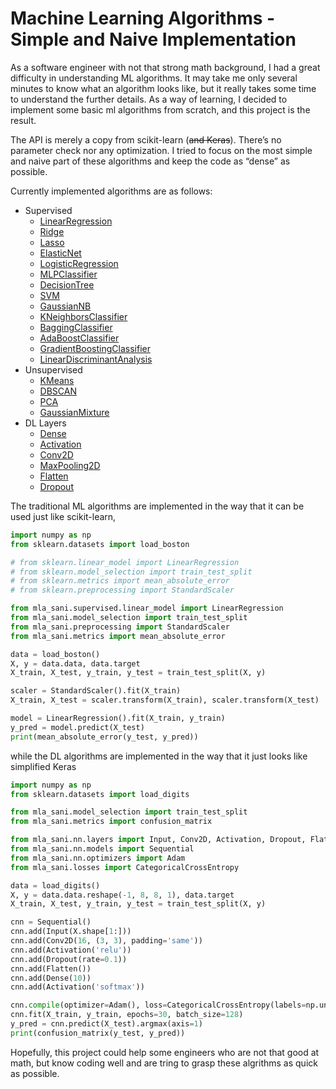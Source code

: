 # Machine Learning Algorithms - Simple and Naive Implementation

As a software engineer with not that strong math background, I had a great difficulty in understanding ML algorithms. It may take me only several minutes to know what an algorithm looks like, but it really takes some time to understand the further details. As a way of learning, I decided to implement some basic ml algorithms from scratch, and this project is the result.

The API is merely a copy from scikit-learn (~~and Keras~~). There’s no parameter check nor any optimization. I tried to focus on the most simple and naive part of these algorithms and keep the code as “dense” as possible. 

Currently implemented algorithms are as follows:

* Supervised
  * [LinearRegression](https://github.com/Sacry/mla_sani/blob/master/mla_sani/supervised/linear_model.py#L38)
  * [Ridge](https://github.com/Sacry/mla_sani/blob/master/mla_sani/supervised/linear_model.py#L110)
  * [Lasso](https://github.com/Sacry/mla_sani/blob/master/mla_sani/supervised/linear_model.py#L119)
  * [ElasticNet](https://github.com/Sacry/mla_sani/blob/master/mla_sani/supervised/linear_model.py#L128)
  * [LogisticRegression](https://github.com/Sacry/mla_sani/blob/master/mla_sani/supervised/linear_model.py#L139)
  * [MLPClassifier](https://github.com/Sacry/mla_sani/blob/master/mla_sani/supervised/neural_network.py#L6)
  * [DecisionTree](https://github.com/Sacry/mla_sani/blob/master/mla_sani/supervised/tree.py)
  * [SVM](https://github.com/Sacry/mla_sani/blob/master/mla_sani/supervised/svm.py)
  * [GaussianNB](https://github.com/Sacry/mla_sani/blob/master/mla_sani/supervised/naive_bayes.py#L5)
  * [KNeighborsClassifier](https://github.com/Sacry/mla_sani/blob/master/mla_sani/supervised/neighbors.py#L5)
  * [BaggingClassifier](https://github.com/Sacry/mla_sani/blob/master/mla_sani/supervised/ensemble.py#L8)
  * [AdaBoostClassifier](https://github.com/Sacry/mla_sani/blob/master/mla_sani/supervised/ensemble.py#L102)
  * [GradientBoostingClassifier](https://github.com/Sacry/mla_sani/blob/master/mla_sani/supervised/ensemble.py#L191)
  * [LinearDiscriminantAnalysis](https://github.com/Sacry/mla_sani/blob/master/mla_sani/supervised/discriminant_analysis.py#L5)
* Unsupervised
  * [KMeans](https://github.com/Sacry/mla_sani/blob/master/mla_sani/unsupervised/cluster.py#L5)
  * [DBSCAN](https://github.com/Sacry/mla_sani/blob/master/mla_sani/unsupervised/cluster.py#L53)
  * [PCA](https://github.com/Sacry/mla_sani/blob/master/mla_sani/unsupervised/decomposition.py)
  * [GaussianMixture](https://github.com/Sacry/mla_sani/blob/master/mla_sani/unsupervised/mixture.py#L6)
* DL Layers
  * [Dense](https://github.com/Sacry/mla_sani/blob/master/mla_sani/nn/layers.py#L64)
  * [Activation](https://github.com/Sacry/mla_sani/blob/master/mla_sani/nn/layers.py#L107)
  * [Conv2D](https://github.com/Sacry/mla_sani/blob/master/mla_sani/nn/layers.py#L138)
  * [MaxPooling2D](https://github.com/Sacry/mla_sani/blob/master/mla_sani/nn/layers.py#L376)
  * [Flatten](https://github.com/Sacry/mla_sani/blob/master/mla_sani/nn/layers.py#L360)
  * [Dropout](https://github.com/Sacry/mla_sani/blob/master/mla_sani/nn/layers.py#L480)

The traditional ML algorithms are implemented in the way that it can be used just like scikit-learn,

```python
import numpy as np
from sklearn.datasets import load_boston

# from sklearn.linear_model import LinearRegression
# from sklearn.model_selection import train_test_split
# from sklearn.metrics import mean_absolute_error
# from sklearn.preprocessing import StandardScaler

from mla_sani.supervised.linear_model import LinearRegression
from mla_sani.model_selection import train_test_split
from mla_sani.preprocessing import StandardScaler
from mla_sani.metrics import mean_absolute_error

data = load_boston()
X, y = data.data, data.target
X_train, X_test, y_train, y_test = train_test_split(X, y)

scaler = StandardScaler().fit(X_train)
X_train, X_test = scaler.transform(X_train), scaler.transform(X_test)

model = LinearRegression().fit(X_train, y_train)
y_pred = model.predict(X_test)
print(mean_absolute_error(y_test, y_pred))
```

while the DL algorithms are implemented in the way that it just looks like simplified Keras

```python
import numpy as np
from sklearn.datasets import load_digits

from mla_sani.model_selection import train_test_split
from mla_sani.metrics import confusion_matrix

from mla_sani.nn.layers import Input, Conv2D, Activation, Dropout, Flatten, Dense
from mla_sani.nn.models import Sequential
from mla_sani.nn.optimizers import Adam
from mla_sani.losses import CategoricalCrossEntropy

data = load_digits()
X, y = data.data.reshape(-1, 8, 8, 1), data.target
X_train, X_test, y_train, y_test = train_test_split(X, y)

cnn = Sequential()
cnn.add(Input(X.shape[1:]))
cnn.add(Conv2D(16, (3, 3), padding='same'))
cnn.add(Activation('relu'))
cnn.add(Dropout(rate=0.1))
cnn.add(Flatten())
cnn.add(Dense(10))
cnn.add(Activation('softmax'))

cnn.compile(optimizer=Adam(), loss=CategoricalCrossEntropy(labels=np.unique(y)))
cnn.fit(X_train, y_train, epochs=30, batch_size=128)
y_pred = cnn.predict(X_test).argmax(axis=1)
print(confusion_matrix(y_test, y_pred))
```

Hopefully, this project could help some engineers who are not that good at math,  but know coding well and are tring to grasp these algrithms as quick as possible.


